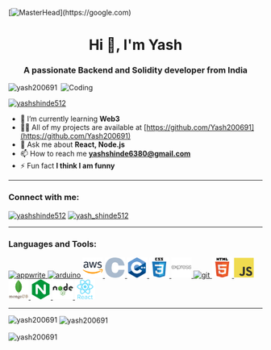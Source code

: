 [![MasterHead]([https://raw.githubusercontent.com/your-username/your-repo-name/main/banner.png](https://res.cloudinary.com/superfolio/image/upload/v1620689979/68747470733a2f2f692e70696e696d672e636f6d2f6f726967696e616c732f63362f33332f63322f63363333633230656465383266306530636564376435373064626533613166332e676966_yjuh2s.gif))](https://google.com) 

<h1 align="center">Hi 👋, I'm Yash</h1>
<h3 align="center">A passionate Backend and Solidity developer from India</h3>

<img align="right" alt="Coding" width="400" src="https://media.giphy.com/media/qgQUggAC3Pfv687qPC/giphy.gif"/>

<p align="left"> 
  <img src="https://komarev.com/ghpvc/?username=yash200691&label=Profile%20views&color=0e75b6&style=flat" alt="yash200691" /> 
</p>

<p align="left"> 
  <a href="https://twitter.com/yashshinde512" target="blank">
    <img src="https://img.shields.io/twitter/follow/yashshinde512?logo=twitter&style=for-the-badge" alt="yashshinde512" />
  </a> 
</p>

- 🌱 I’m currently learning **Web3**
- 👨‍💻 All of my projects are available at [https://github.com/Yash200691](https://github.com/Yash200691)
- 💬 Ask me about **React, Node.js**
- 📫 How to reach me **yashshinde6380@gmail.com**
- ⚡ Fun fact **I think I am funny**

---

<h3 align="left">Connect with me:</h3>
<p align="left">
<a href="https://twitter.com/yashshinde512" target="blank"><img align="center" src="https://raw.githubusercontent.com/rahuldkjain/github-profile-readme-generator/master/src/images/icons/Social/twitter.svg" alt="yashshinde512" height="30" width="40" /></a>
<a href="https://instagram.com/yash_shinde512" target="blank"><img align="center" src="https://raw.githubusercontent.com/rahuldkjain/github-profile-readme-generator/master/src/images/icons/Social/instagram.svg" alt="yash_shinde512" height="30" width="40" /></a>
</p>

---

<h3 align="left">Languages and Tools:</h3>
<p align="left"> 
<a href="https://appwrite.io" target="_blank" rel="noreferrer"> <img src="https://www.vectorlogo.zone/logos/appwriteio/appwriteio-icon.svg" alt="appwrite" width="40" height="40"/> </a> 
<a href="https://www.arduino.cc/" target="_blank" rel="noreferrer"> <img src="https://cdn.worldvectorlogo.com/logos/arduino-1.svg" alt="arduino" width="40" height="40"/> </a> 
<a href="https://aws.amazon.com" target="_blank" rel="noreferrer"> <img src="https://raw.githubusercontent.com/devicons/devicon/master/icons/amazonwebservices/amazonwebservices-original-wordmark.svg" alt="aws" width="40" height="40"/> </a> 
<a href="https://www.cprogramming.com/" target="_blank" rel="noreferrer"> <img src="https://raw.githubusercontent.com/devicons/devicon/master/icons/c/c-original.svg" alt="c" width="40" height="40"/> </a> 
<a href="https://www.w3schools.com/cpp/" target="_blank" rel="noreferrer"> <img src="https://raw.githubusercontent.com/devicons/devicon/master/icons/cplusplus/cplusplus-original.svg" alt="cplusplus" width="40" height="40"/> </a> 
<a href="https://www.w3schools.com/css/" target="_blank" rel="noreferrer"> <img src="https://raw.githubusercontent.com/devicons/devicon/master/icons/css3/css3-original-wordmark.svg" alt="css3" width="40" height="40"/> </a> 
<a href="https://expressjs.com" target="_blank" rel="noreferrer"> <img src="https://raw.githubusercontent.com/devicons/devicon/master/icons/express/express-original-wordmark.svg" alt="express" width="40" height="40"/> </a> 
<a href="https://git-scm.com/" target="_blank" rel="noreferrer"> <img src="https://www.vectorlogo.zone/logos/git-scm/git-scm-icon.svg" alt="git" width="40" height="40"/> </a> 
<a href="https://www.w3.org/html/" target="_blank" rel="noreferrer"> <img src="https://raw.githubusercontent.com/devicons/devicon/master/icons/html5/html5-original-wordmark.svg" alt="html5" width="40" height="40"/> </a> 
<a href="https://developer.mozilla.org/en-US/docs/Web/JavaScript" target="_blank" rel="noreferrer"> <img src="https://raw.githubusercontent.com/devicons/devicon/master/icons/javascript/javascript-original.svg" alt="javascript" width="40" height="40"/> </a> 
<a href="https://www.mongodb.com/" target="_blank" rel="noreferrer"> <img src="https://raw.githubusercontent.com/devicons/devicon/master/icons/mongodb/mongodb-original-wordmark.svg" alt="mongodb" width="40" height="40"/> </a> 
<a href="https://www.nginx.com" target="_blank" rel="noreferrer"> <img src="https://raw.githubusercontent.com/devicons/devicon/master/icons/nginx/nginx-original.svg" alt="nginx" width="40" height="40"/> </a> 
<a href="https://nodejs.org" target="_blank" rel="noreferrer"> <img src="https://raw.githubusercontent.com/devicons/devicon/master/icons/nodejs/nodejs-original-wordmark.svg" alt="nodejs" width="40" height="40"/> </a> 
<a href="https://reactjs.org/" target="_blank" rel="noreferrer"> <img src="https://raw.githubusercontent.com/devicons/devicon/master/icons/react/react-original-wordmark.svg" alt="react" width="40" height="40"/> </a> 
</p>

---

<p><img align="left" src="https://github-readme-stats.vercel.app/api/top-langs?username=yash200691&show_icons=true&locale=en&layout=compact&theme=radical" alt="yash200691" /></p>

<p>&nbsp;<img align="center" src="https://github-readme-stats.vercel.app/api?username=yash200691&show_icons=true&locale=en&theme=radical" alt="yash200691" /></p>

<p><img align="center" src="https://github-readme-streak-stats.herokuapp.com/?user=yash200691&theme=radical" alt="yash200691" /></p>
